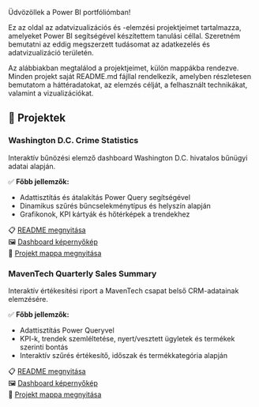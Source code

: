 Üdvözöllek a Power BI portfóliómban!

Ez az oldal az adatvizualizációs és -elemzési projektjeimet tartalmazza, amelyeket Power BI segítségével készítettem tanulási céllal. Szeretném bemutatni az eddig megszerzett tudásomat az adatkezelés és adatvizualizáció területén.  

Az alábbiakban megtalálod a projektjeimet, külön mappákba rendezve. Minden projekt saját README.md fájllal rendelkezik, amelyben részletesen bemutatom a háttéradatokat, az elemzés célját, a felhasznált technikákat, valamint a vizualizációkat.

## 📌 Projektek

### Washington D.C. Crime Statistics
Interaktív bűnözési elemző dashboard Washington D.C. hivatalos bűnügyi adatai alapján.

✅ **Főbb jellemzők:**
- Adattisztítás és átalakítás Power Query segítségével
- Dinamikus szűrés bűncselekménytípus és helyszín alapján
- Grafikonok, KPI kártyák és hőtérképek a trendekhez

📋 [README megnyitása](./Washington_Crime/README.md)  
🖼️ [Dashboard képernyőkép](./Washington_Crime/Washington_DC_crime.png)  
📂 [Projekt mappa megnyitása](./Washington_Crime)


### MavenTech Quarterly Sales Summary
Interaktív értékesítési riport a MavenTech csapat belső CRM-adatainak elemzésére.

✅ **Főbb jellemzők:**

- Adattisztítás Power Queryvel
- KPI-k, trendek szemléltetése, nyert/vesztett ügyletek és termékek szerinti bontás
- Interaktív szűrés értékesítő, időszak és termékkategória alapján
  
📋 [README megnyitása](./MavenTech_Sales/README.md)  
🖼️ [Dashboard képernyőkép](./MavenTech_Sales/MavenTech_sales.png)  
📂 [Projekt mappa megnyitása](./MavenTech_Sales)  
